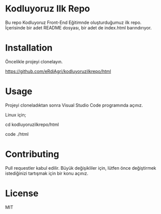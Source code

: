 # Kodluyoruz Ilk Repo

Bu repo Kodluyoruz Front-End Eğitimnde oluşturduğumuz ilk repo. İçerisinde bir adet README dosyası, bir adet de index.html barındırıyor.

# Installation

Öncelikle projeyi clonelayın.

https://github.com/eRdiAgri/kodluyoruzilkrepo/html

# Usage

Projeyi cloneladıktan sonra Visual Studio Code programında açınız.

Linux için;

cd kodluyoruzilkrepo/html

code ./html

# Contributing

Pull requestler kabul edilir. Büyük değişikliler için, lütfen önce değiştirmek istediğinizi tartışmak için bir konu açınız.

# License

MIT

